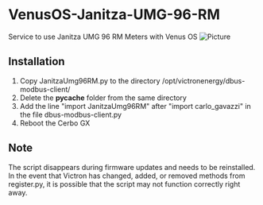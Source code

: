 # VenusOS-Janitza-UMG-96-RM
Service to use Janitza UMG 96 RM Meters with Venus OS
![Picture](https://github.com/patrick-dmxc/VenusOS-Janitza-UMG-96-RM/blob/main/Picture%201.png?raw=true)

## Installation
1. Copy JanitzaUmg96RM.py to the directory /opt/victronenergy/dbus-modbus-client/
2. Delete the __pycache__ folder from the same directory
3. Add the line "import JanitzaUmg96RM" after "import carlo_gavazzi" in the file dbus-modbus-client.py
4. Reboot the Cerbo GX

## Note
The script disappears during firmware updates and needs to be reinstalled. In the event that Victron has changed, added, or removed methods from register.py, it is possible that the script may not function correctly right away.